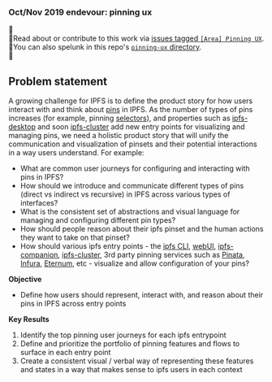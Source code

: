 ### Oct/Nov 2019 endevour: pinning ux

📌  
📌Read about or contribute to this work via [issues tagged `[Area] Pinning UX`](https://github.com/ipfs/user-research/issues?utf8=%E2%9C%93&q=label%3A%22%5BArea%5D+Pinning+UX%22+).  
📌You can also spelunk in this repo's [`pinning-ux` directory](/pinning-ux).   
📌 

## Problem statement

A growing challenge for IPFS is to define the product story for how users interact with and think about [pins](https://docs.ipfs.io/guides/concepts/pinning/) in IPFS. As the number of types of pins increases (for example, pinning [selectors](https://github.com/ipld/specs/blob/master/selectors/selectors.md)), and properties such as [ipfs-desktop](https://github.com/ipfs-shipyard/ipfs-desktop/) and soon [ipfs-cluster](https://cluster.ipfs.io/) add new entry points for visualizing and managing pins, we need a holistic product story that will unify the communication and visualization of pinsets and their potential interactions in a way users understand. For example:

- What are common user journeys for configuring and interacting with pins in IPFS?
- How should we introduce and communicate different types of pins (direct vs indirect vs recursive) in IPFS across various types of interfaces?
- What is the consistent set of abstractions and visual language for managing and configuring different pin types? 
- How should people reason about their ipfs pinset and the human actions they want to take on that pinset?
- How should various ipfs entry points - the [ipfs CLI](https://docs.ipfs.io/reference/api/cli/#ipfs-pin), [webUI](https://github.com/ipfs-shipyard/ipfs-webui/), [ipfs-companion](https://github.com/ipfs-shipyard/ipfs-companion#ipfs-companion), [ipfs-cluster](https://cluster.ipfs.io/), 3rd party pinning services such as [Pinata](https://pinata.cloud/), [Infura](https://infura.io/), [Eternum](https://www.eternum.io/), etc - visualize and allow configuration of your pins?


**Objective**
+ Define how users should represent, interact with, and reason about their pins in IPFS across entry points

**Key Results**
1. Identify the top pinning user journeys for each ipfs entrypoint
1. Define and prioritize the portfolio of pinning features and flows to surface in each entry point
1. Create a consistent visual / verbal way of representing these features and states in a way that makes sense to ipfs users in each context
